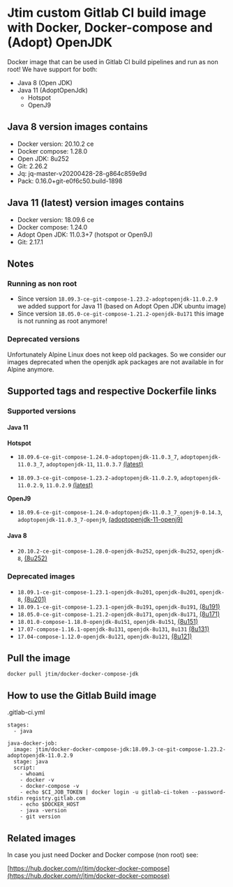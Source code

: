 # Jtim custom Gitlab CI build image with Docker, Docker-compose and (Adopt) OpenJDK 

Docker image that can be used in Gitlab CI build pipelines and run as non root!
We have support for both:
 
* Java 8 (Open JDK) 
* Java 11 (AdoptOpenJdk)
  * Hotspot
  * OpenJ9

## Java 8 version images contains 

* Docker version: 20.10.2 ce
* Docker compose: 1.28.0
* Open JDK: 8u252
* Git: 2.26.2
* Jq: jq-master-v20200428-28-g864c859e9d
* Pack: 0.16.0+git-e0f6c50.build-1898

## Java 11 (latest) version images contains 

* Docker version: 18.09.6 ce
* Docker compose: 1.24.0
* Adopt Open JDK: 11.0.3+7 (hotspot or Open9J)
* Git: 2.17.1

## Notes

### Running as non root

* Since version `18.09.3-ce-git-compose-1.23.2-adoptopenjdk-11.0.2.9` we added support for Java 11 (based on Adopt Open JDK ubuntu image) 
* Since version `18.05.0-ce-git-compose-1.21.2-openjdk-8u171` this image is not running as root anymore!

### Deprecated versions

Unfortunately Alpine Linux does not keep old packages.
So we consider our images deprecated when the openjdk apk packages are not available in for Alpine anymore. 

## Supported tags and respective Dockerfile links

### Supported versions

#### Java 11

**Hotspot**

* `18.09.6-ce-git-compose-1.24.0-adoptopenjdk-11.0.3_7`, `adoptopenjdk-11.0.3_7`, `adoptopenjdk-11`, `11.0.3.7` [(latest)](https://github.com/j-tim/docker-docker-compose-jdk/blob/master/java11/adoptopenjdk/11.0.3_7/hotspot/Dockerfile)

* `18.09.3-ce-git-compose-1.23.2-adoptopenjdk-11.0.2.9`, `adoptopenjdk-11.0.2.9`, `11.0.2.9` [(latest)](https://github.com/j-tim/docker-docker-compose-jdk/blob/master/java11/adoptopenjdk/11.0.2.9/hotspot/Dockerfile)

**OpenJ9**

* `18.09.6-ce-git-compose-1.24.0-adoptopenjdk-11.0.3_7_openj9-0.14.3`, `adoptopenjdk-11.0.3_7-openj9`,  [(adoptopenjdk-11-openj9)](https://github.com/j-tim/docker-docker-compose-jdk/blob/master/java11/adoptopenjdk/11.0.3_7/open9J/Dockerfile)

#### Java 8

* `20.10.2-ce-git-compose-1.28.0-openjdk-8u252`, `openjdk-8u252`, `openjdk-8`, [(8u252)](https://github.com/j-tim/docker-docker-compose-jdk/blob/master/java8/openjdk/8u252/Dockerfile)

### Deprecated images 

* `18.09.1-ce-git-compose-1.23.1-openjdk-8u201`, `openjdk-8u201`, `openjdk-8`, [(8u201)](https://github.com/j-tim/docker-docker-compose-jdk/blob/master/java8/openjdk/8u201/Dockerfile)
* `18.09.1-ce-git-compose-1.23.1-openjdk-8u191`, `openjdk-8u191`, [(8u191)](https://github.com/j-tim/docker-docker-compose-jdk/blob/master/java8/openjdk/deprecated/8u191/Dockerfile)
* `18.05.0-ce-git-compose-1.21.2-openjdk-8u171`, `openjdk-8u171`,  [(8u171)](https://github.com/j-tim/docker-docker-compose-jdk/blob/master/java8/openjdk/deprecated/8u171/Dockerfile)
* `18.01.0-compose-1.18.0-openjdk-8u151`, `openjdk-8u151`, [(8u151)](https://github.com/j-tim/docker-docker-compose-jdk/blob/master/java8/openjdk/deprecated/8u151/Dockerfile)  
* `17.07-compose-1.16.1-openjdk-8u131`, `openjdk-8u131`, `8u131` [(8u131)](https://github.com/j-tim/docker-docker-compose-jdk/blob/master/java8/openjdk/deprecated/8u131/Dockerfile)  
* `17.04-compose-1.12.0-openjdk-8u121`, `openjdk-8u121`, [(8u121)](https://github.com/j-tim/docker-docker-compose-jdk/blob/master/java8/openjdk/deprecated/8u121/Dockerfile)  

## Pull the image 

```shell
docker pull jtim/docker-docker-compose-jdk
```

## How to use the Gitlab Build image

.gitlab-ci.yml

```
stages:
  - java

java-docker-job:
  image: jtim/docker-docker-compose-jdk:18.09.3-ce-git-compose-1.23.2-adoptopenjdk-11.0.2.9
  stage: java
  script:
    - whoami
    - docker -v
    - docker-compose -v
    - echo $CI_JOB_TOKEN | docker login -u gitlab-ci-token --password-stdin registry.gitlab.com
    - echo $DOCKER_HOST
    - java -version
    - git version
```

## Related images

In case you just need Docker and Docker compose (non root) see: 

[https://hub.docker.com/r/jtim/docker-docker-compose](https://hub.docker.com/r/jtim/docker-docker-compose)